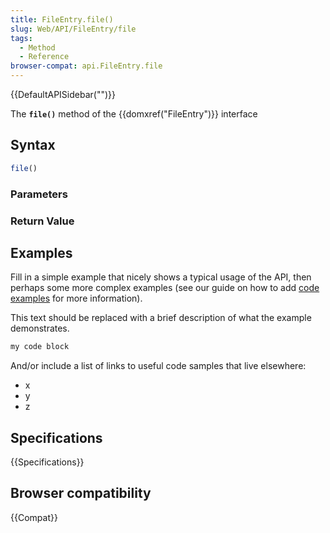 ```yaml
---
title: FileEntry.file()
slug: Web/API/FileEntry/file
tags:
  - Method
  - Reference
browser-compat: api.FileEntry.file
---
```

{{DefaultAPISidebar("")}}

The **`file()`** method of the {{domxref("FileEntry")}} interface 

## Syntax

```js
file()
```

### Parameters



### Return Value



## Examples

Fill in a simple example that nicely shows a typical usage of the API, then perhaps some more complex examples (see our guide on how to add [code examples](/en-US/docs/MDN/Contribute/Structures/Code_examples) for more information).

This text should be replaced with a brief description of what the example demonstrates.

```js
my code block
```

And/or include a list of links to useful code samples that live elsewhere:

*   x
*   y
*   z

## Specifications

{{Specifications}}

## Browser compatibility

{{Compat}}

